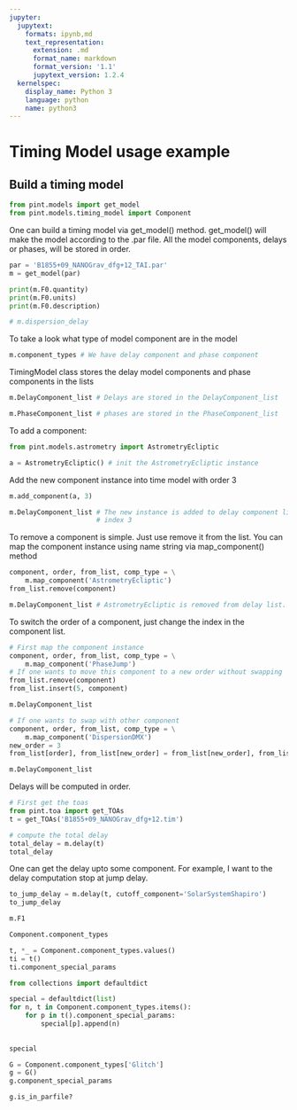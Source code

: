 ```yaml
---
jupyter:
  jupytext:
    formats: ipynb,md
    text_representation:
      extension: .md
      format_name: markdown
      format_version: '1.1'
      jupytext_version: 1.2.4
  kernelspec:
    display_name: Python 3
    language: python
    name: python3
---
```


# Timing Model usage example


## Build a timing model 

```python
from pint.models import get_model
from pint.models.timing_model import Component
```

One can build a timing model via get_model() method. get_model() will make the model according to the .par file. All the model components, delays or phases, will be stored in order. 

```python
par = 'B1855+09_NANOGrav_dfg+12_TAI.par'
m = get_model(par)

```

```python
print(m.F0.quantity)
print(m.F0.units)
print(m.F0.description)
```

```python
# m.dispersion_delay
```

To take a look what type of model component are in the model

```python
m.component_types # We have delay component and phase component 
```

TimingModel class stores the delay model components and phase components in the lists 

```python
m.DelayComponent_list # Delays are stored in the DelayComponent_list
```

```python
m.PhaseComponent_list # phases are stored in the PhaseComponent_list
```

To add a component:

```python
from pint.models.astrometry import AstrometryEcliptic
```

```python
a = AstrometryEcliptic() # init the AstrometryEcliptic instance
```

Add the new component instance into time model with order 3

```python
m.add_component(a, 3)
```

```python
m.DelayComponent_list # The new instance is added to delay component list 
                      # index 3
```

To remove a component is simple. Just use remove it from the list. You can map the component instance using name string via map_component() method

```python
component, order, from_list, comp_type = \
    m.map_component('AstrometryEcliptic')
from_list.remove(component)
```

```python
m.DelayComponent_list # AstrometryEcliptic is removed from delay list. 
```

To switch the order of a component, just change the index in the component list. 

```python
# First map the component instance
component, order, from_list, comp_type = \
    m.map_component('PhaseJump')
# If one wants to move this component to a new order without swapping
from_list.remove(component)
from_list.insert(5, component)
```

```python
m.DelayComponent_list
```

```python
# If one wants to swap with other component
component, order, from_list, comp_type = \
    m.map_component('DispersionDMX')
new_order = 3
from_list[order], from_list[new_order] = from_list[new_order], from_list[order]
```

```python
m.DelayComponent_list
```

Delays will be computed in order. 

```python
# First get the toas
from pint.toa import get_TOAs
t = get_TOAs('B1855+09_NANOGrav_dfg+12.tim')
```

```python
# compute the total delay
total_delay = m.delay(t)
total_delay
```

One can get the delay upto some component. For example, I want to the delay computation stop at jump delay.

```python
to_jump_delay = m.delay(t, cutoff_component='SolarSystemShapiro')
to_jump_delay
```

```python
m.F1
```

```python
Component.component_types
```

```python
t, *_ = Component.component_types.values()
ti = t()
ti.component_special_params
```

```python
from collections import defaultdict

special = defaultdict(list)
for n, t in Component.component_types.items():
    for p in t().component_special_params:
        special[p].append(n)
        
        
special
```

```python
G = Component.component_types['Glitch']
g = G()
g.component_special_params
```

```python
g.is_in_parfile?
```

```python

```
